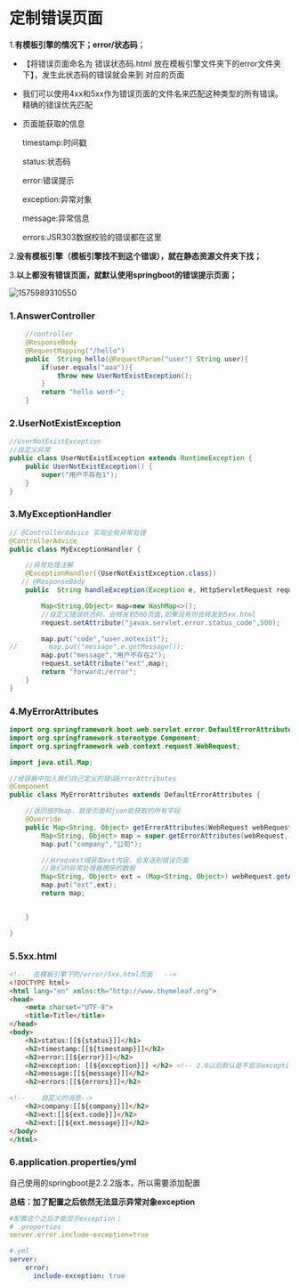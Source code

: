 # 定制错误页面

1.**有模板引擎的情况下；error/状态码**；

- 【将错误页面命名为 错误状态码.html 放在模板引擎文件夹下的error文件夹下】，发生此状态码的错误就会来到 对应的页面

- 我们可以使用4xx和5xx作为错误页面的文件名来匹配这种类型的所有错误。精确的错误优先匹配

- 页面能获取的信息

  timestamp:时间戳

  status:状态码

  error:错误提示

  exception:异常对象

  message:异常信息

  errors:JSR303数据校验的错误都在这里

2.**没有模板引擎（模板引擎找不到这个错误），就在静态资源文件夹下找；**

3.**以上都没有错误页面，就默认使用springboot的错误提示页面；**



![1575989310550](C:\Users\HC\AppData\Roaming\Typora\typora-user-images\1575989310550.png)



### 1.AnswerController

~~~java
    //controller
	@ResponseBody
    @RequestMapping("/hello")
    public  String hello(@RequestParam("user") String user){
        if(user.equals("aaa")){
            throw new UserNotExistException();
        }
        return "hello word~";
    }
~~~

### 2.UserNotExistException

~~~java
//UserNotExistException
//自定义异常
public class UserNotExistException extends RuntimeException {
    public UserNotExistException() {
        super("用户不存在1");
    }
}
~~~

### 3.MyExceptionHandler

~~~java
// @ControllerAdvice 实现全局异常处理
@ControllerAdvice
public class MyExceptionHandler {

    //异常处理注解
    @ExceptionHandler({UserNotExistException.class})
   // @ResponseBody
    public  String handleException(Exception e, HttpServletRequest request){

        Map<String,Object> map=new HashMap<>();
        //自定义错误状态码，会转发到500页面,如果没有则会转发到5xx.html
        request.setAttribute("javax.servlet.error.status_code",500);

        map.put("code","user.notexist");
//        map.put("message",e.getMessage());
        map.put("message","用户不存在2");
        request.setAttribute("ext",map);
        return "forward:/error";
    }
}
~~~

### 4.MyErrorAttributes

~~~java
import org.springframework.boot.web.servlet.error.DefaultErrorAttributes;//导入带 servlet 的包
import org.springframework.stereotype.Component;
import org.springframework.web.context.request.WebRequest;

import java.util.Map;

//给容器中加入我们自己定义的错误ErrorAttributes
@Component
public class MyErrorAttributes extends DefaultErrorAttributes {

    //返回值的map，就是页面和json能获取的所有字段
    @Override
    public Map<String, Object> getErrorAttributes(WebRequest webRequest, boolean includeStackTrace) {
        Map<String, Object> map = super.getErrorAttributes(webRequest, includeStackTrace);
        map.put("company","公司");

        //从request域获取ext内容，会发送到错误页面
        //我们的异常处理器携带的数据
        Map<String, Object> ext = (Map<String, Object>) webRequest.getAttribute("ext", 0);
        map.put("ext",ext);
        return map;


    }

}
~~~

### 5.5xx.html

~~~html
<!--  在模板引擎下的/error/5xx.html页面   -->
<!DOCTYPE html>
<html lang="en" xmlns:th="http://www.thymeleaf.org">
<head>
    <meta charset="UTF-8">
    <title>Title</title>
</head>
<body>
    <h1>status:[[${status}]]</h1>
    <h2>timestamp:[[${timestamp}]]</h2>
    <h2>error:[[${error}]]</h2>
    <h2>exception: [[${exception}]] </h2> <!-- 2.0以后默认是不显示exception的，需要在配置文件中开启 -->
    <h2>message:[[${message}]]</h2>
    <h2>errors:[[${errors}]]</h2>

<!--    自定义的消息-->
    <h2>company:[[${company}]]</h2>
    <h2>ext:[[${ext.code}]]</h2>
    <h2>ext:[[${ext.message}]]</h2>
</body>
</html>
~~~



### 6.application.properties/yml

自己使用的springboot是2.2.2版本，所以需要添加配置

**总结：加了配置之后依然无法显示异常对象exception**

~~~yml
#配置这个之后才能显示exception；
# .properties
server.error.include-exception=true

#.yml
server:
    error:
      include-exception: true
~~~

